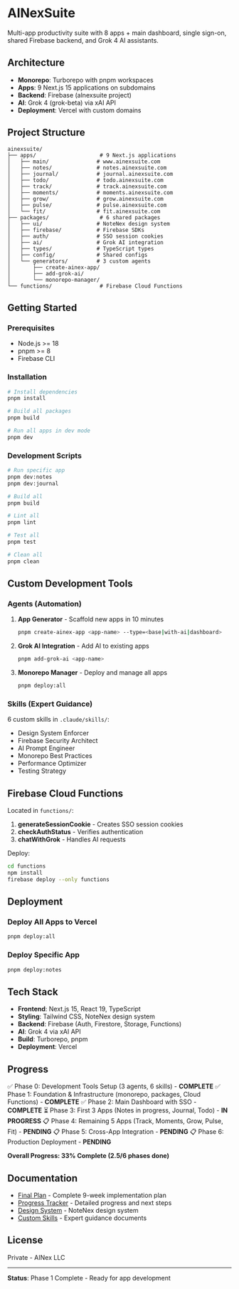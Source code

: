 # AINexSuite

Multi-app productivity suite with 8 apps + main dashboard, single sign-on, shared Firebase backend, and Grok 4 AI assistants.

## Architecture

- **Monorepo**: Turborepo with pnpm workspaces
- **Apps**: 9 Next.js 15 applications on subdomains
- **Backend**: Firebase (alnexsuite project)
- **AI**: Grok 4 (grok-beta) via xAI API
- **Deployment**: Vercel with custom domains

## Project Structure

```
ainexsuite/
├── apps/                    # 9 Next.js applications
│   ├── main/               # www.ainexsuite.com
│   ├── notes/              # notes.ainexsuite.com
│   ├── journal/            # journal.ainexsuite.com
│   ├── todo/               # todo.ainexsuite.com
│   ├── track/              # track.ainexsuite.com
│   ├── moments/            # moments.ainexsuite.com
│   ├── grow/               # grow.ainexsuite.com
│   ├── pulse/              # pulse.ainexsuite.com
│   └── fit/                # fit.ainexsuite.com
├── packages/                # 6 shared packages
│   ├── ui/                 # NoteNex design system
│   ├── firebase/           # Firebase SDKs
│   ├── auth/               # SSO session cookies
│   ├── ai/                 # Grok AI integration
│   ├── types/              # TypeScript types
│   ├── config/             # Shared configs
│   └── generators/         # 3 custom agents
│       ├── create-ainex-app/
│       ├── add-grok-ai/
│       └── monorepo-manager/
└── functions/               # Firebase Cloud Functions
```

## Getting Started

### Prerequisites

- Node.js >= 18
- pnpm >= 8
- Firebase CLI

### Installation

```bash
# Install dependencies
pnpm install

# Build all packages
pnpm build

# Run all apps in dev mode
pnpm dev
```

### Development Scripts

```bash
# Run specific app
pnpm dev:notes
pnpm dev:journal

# Build all
pnpm build

# Lint all
pnpm lint

# Test all
pnpm test

# Clean all
pnpm clean
```

## Custom Development Tools

### Agents (Automation)

1. **App Generator** - Scaffold new apps in 10 minutes
   ```bash
   pnpm create-ainex-app <app-name> --type=<base|with-ai|dashboard>
   ```

2. **Grok AI Integration** - Add AI to existing apps
   ```bash
   pnpm add-grok-ai <app-name>
   ```

3. **Monorepo Manager** - Deploy and manage all apps
   ```bash
   pnpm deploy:all
   ```

### Skills (Expert Guidance)

6 custom skills in `.claude/skills/`:
- Design System Enforcer
- Firebase Security Architect
- AI Prompt Engineer
- Monorepo Best Practices
- Performance Optimizer
- Testing Strategy

## Firebase Cloud Functions

Located in `functions/`:

1. **generateSessionCookie** - Creates SSO session cookies
2. **checkAuthStatus** - Verifies authentication
3. **chatWithGrok** - Handles AI requests

Deploy:
```bash
cd functions
npm install
firebase deploy --only functions
```

## Deployment

### Deploy All Apps to Vercel

```bash
pnpm deploy:all
```

### Deploy Specific App

```bash
pnpm deploy:notes
```

## Tech Stack

- **Frontend**: Next.js 15, React 19, TypeScript
- **Styling**: Tailwind CSS, NoteNex design system
- **Backend**: Firebase (Auth, Firestore, Storage, Functions)
- **AI**: Grok 4 via xAI API
- **Build**: Turborepo, pnpm
- **Deployment**: Vercel

## Progress

✅ Phase 0: Development Tools Setup (3 agents, 6 skills) - **COMPLETE**
✅ Phase 1: Foundation & Infrastructure (monorepo, packages, Cloud Functions) - **COMPLETE**
✅ Phase 2: Main Dashboard with SSO - **COMPLETE**
⏳ Phase 3: First 3 Apps (Notes in progress, Journal, Todo) - **IN PROGRESS**
📋 Phase 4: Remaining 5 Apps (Track, Moments, Grow, Pulse, Fit) - **PENDING**
📋 Phase 5: Cross-App Integration - **PENDING**
📋 Phase 6: Production Deployment - **PENDING**

**Overall Progress: 33% Complete (2.5/6 phases done)**

## Documentation

- [Final Plan](./finalplan.md) - Complete 9-week implementation plan
- [Progress Tracker](./PROGRESS.md) - Detailed progress and next steps
- [Design System](./packages/ui/src/styles/globals.css) - NoteNex design system
- [Custom Skills](./.claude/skills/) - Expert guidance documents

## License

Private - AINex LLC

---

**Status**: Phase 1 Complete - Ready for app development
